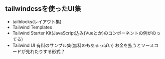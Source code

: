 ## tailwindcssを使ったUI集
- tailblocks(レイアウト集)
- Tailwind Templates
- Tailwind Starter Kit(JavaScript込み(Vueとか)のコンポーネントの例がのってる)
- Tailwind UI 有料のサンプル集(無料のもあるっぽい) お金を払うとソースコードが見れたりする形式？
